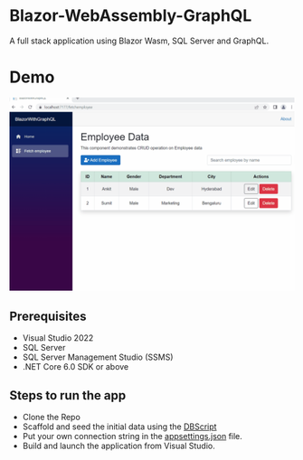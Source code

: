 # Blazor-WebAssembly-GraphQL

A full stack application using Blazor Wasm, SQL Server and GraphQL. 

# Demo

![](https://github.com/AnkitSharma-007/Blazor-WebAssembly-GraphQL/blob/main/Output/BlazorWasmGraphQLOutput.gif)

## Prerequisites
- Visual Studio 2022
- SQL Server
- SQL Server Management Studio (SSMS)
- .NET Core 6.0 SDK or above


## Steps to run the app

- Clone the Repo
- Scaffold and seed the initial data using the [DBScript](https://github.com/AnkitSharma-007/Blazor-WebAssembly-GraphQL/blob/main/BlazorWithGraphQL/DBScript/script.sql)
- Put your own connection string in the [appsettings.json](https://github.com/AnkitSharma-007/Blazor-WebAssembly-GraphQL/blob/main/BlazorWithGraphQL/BlazorWithGraphQL/Server/appsettings.json) file.
- Build and launch the application from Visual Studio.
